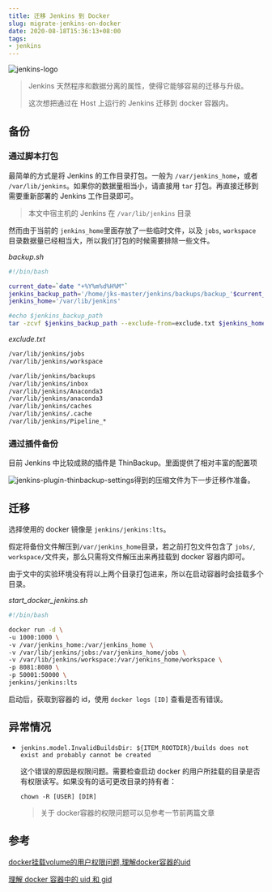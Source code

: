 ```yaml
---
title: 迁移 Jenkins 到 Docker
slug: migrate-jenkins-on-docker
date: 2020-08-18T15:36:13+08:00
tags: 
- jenkins
---
```


![jenkins-logo](https://blog-1252790741.cos.ap-shanghai.myqcloud.com/uPic/logo-jenkins.png)

> Jenkins 天然程序和数据分离的属性，使得它能够容易的迁移与升级。
>
> 这次想把通过在 Host 上运行的 Jenkins 迁移到 docker 容器内。

## 备份

### 通过脚本打包

最简单的方式是将 Jenkins 的工作目录打包。一般为 `/var/jenkins_home`，或者 `/var/lib/jenkins`。如果你的数据量相当小，请直接用 `tar` 打包。再直接迁移到需要重新部署的 Jenkins 工作目录即可。

> 本文中宿主机的 Jenkins 在 `/var/lib/jenkins` 目录

然而由于当前的 `jenkins_home`里面存放了一些临时文件，以及 `jobs`, `workspace` 目录数据量已经相当大，所以我们打包的时候需要排除一些文件。

*backup.sh*

```bash
#!/bin/bash

current_date=`date "+%Y%m%d%H%M"`
jenkins_backup_path='/home/jks-master/jenkins/backups/backup_'$current_date'.tar'
jenkins_home='/var/lib/jenkins'

#echo $jenkins_backup_path
tar -zcvf $jenkins_backup_path --exclude-from=exclude.txt $jenkins_home
```

*exclude.txt*

```txt
/var/lib/jenkins/jobs
/var/lib/jenkins/workspace

/var/lib/jenkins/backups
/var/lib/jenkins/inbox
/var/lib/jenkins/Anaconda3
/var/lib/jenkins/anaconda3
/var/lib/jenkins/caches
/var/lib/jenkins/.cache
/var/lib/jenkins/Pipeline_*
```

### 通过插件备份

目前 Jenkins 中比较成熟的插件是 ThinBackup。里面提供了相对丰富的配置项

![jenkins-plugin-thinbackup-settings](https://blog-1252790741.cos.ap-shanghai.myqcloud.com/uPic/jenkins-plugin-thinbackup-settings.png)得到的压缩文件为下一步迁移作准备。

## 迁移

选择使用的 docker 镜像是 `jenkins/jenkins:lts`。

假定将备份文件解压到`/var/jenkins_home`目录，若之前打包文件包含了 `jobs/`, `workspace/`文件夹，那么只需将文件解压出来再挂载到 docker 容器内即可。

由于文中的实验环境没有将以上两个目录打包进来，所以在启动容器时会挂载多个目录。

*start_docker_jenkins.sh*

```bash
#!/bin/bash

docker run -d \
-u 1000:1000 \
-v /var/jenkins_home:/var/jenkins_home \
-v /var/lib/jenkins/jobs:/var/jenkins_home/jobs \
-v /var/lib/jenkins/workspace:/var/jenkins_home/workspace \
-p 8081:8080 \
-p 50001:50000 \
jenkins/jenkins:lts
```

启动后，获取到容器的 id，使用 `docker logs [ID]` 查看是否有错误。

## 异常情况

- `jenkins.model.InvalidBuildsDir: ${ITEM_ROOTDIR}/builds does not exist and probably cannot be created`

  这个错误的原因是权限问题。需要检查启动 docker 的用户所挂载的目录是否有权限读写。如果没有的话可更改目录的持有者：

  `chown -R [USER] [DIR] `

  > 关于 docker容器的权限问题可以见参考一节前两篇文章

## 参考

[docker挂载volume的用户权限问题,理解docker容器的uid](https://www.cnblogs.com/woshimrf/p/understand-docker-uid.html)

[理解 docker 容器中的 uid 和 gid](https://www.cnblogs.com/sparkdev/p/9614164.html)

